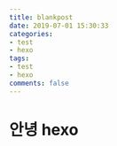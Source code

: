 ```yaml
---
title: blankpost
date: 2019-07-01 15:30:33
categories:
- test
- hexo
tags:
- test
- hexo
comments: false
---
```


# 안녕 hexo